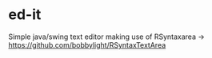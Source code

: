 # ed-it

Simple java/swing text editor making use of RSyntaxarea -> https://github.com/bobbylight/RSyntaxTextArea
